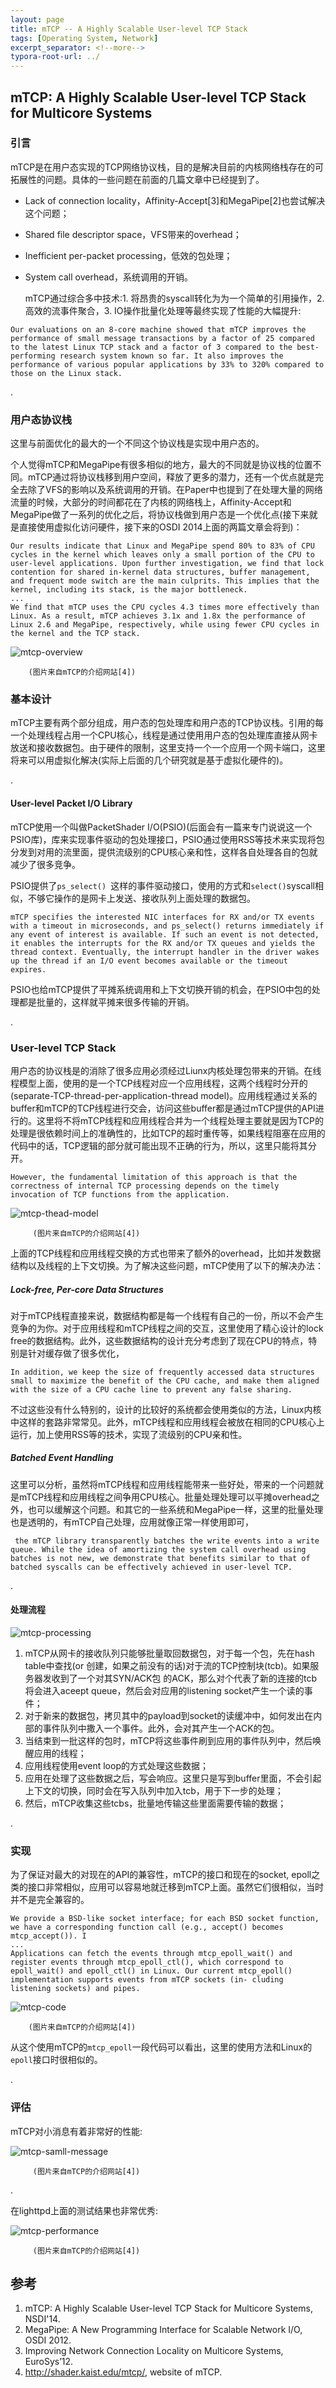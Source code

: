 ```yaml
---
layout: page
title: mTCP -- A Highly Scalable User-level TCP Stack
tags: [Operating System, Network]
excerpt_separator: <!--more-->
typora-root-url: ../
---
```




## mTCP: A Highly Scalable User-level TCP Stack for Multicore Systems 

### 引言

  mTCP是在用户态实现的TCP网络协议栈，目的是解决目前的内核网络栈存在的可拓展性的问题。具体的一些问题在前面的几篇文章中已经提到了。

* Lack of connection locality，Affinity-Accept[3]和MegaPipe[2]也尝试解决这个问题；
* Shared file descriptor space，VFS带来的overhead；
* Inefficient per-packet processing，低效的包处理；
* System call overhead，系统调用的开销。

   mTCP通过综合多中技术:1. 将昂贵的syscall转化为为一个简单的引用操作，2. 高效的流事件聚合，3. IO操作批量化处理等最终实现了性能的大幅提升:

```
Our evaluations on an 8-core machine showed that mTCP improves the performance of small message transactions by a factor of 25 compared to the latest Linux TCP stack and a factor of 3 compared to the best-performing research system known so far. It also improves the performance of various popular applications by 33% to 320% compared to those on the Linux stack.
```

.

### 用户态协议栈

 这里与前面优化的最大的一个不同这个协议栈是实现中用户态的。

 个人觉得mTCP和MegaPipe有很多相似的地方，最大的不同就是协议栈的位置不同。mTCP通过将协议栈移到用户空间，释放了更多的潜力，还有一个优点就是完全去除了VFS的影响以及系统调用的开销。在Paper中也提到了在处理大量的网络流量的时候，大部分的时间都花在了内核的网络栈上，Affinity-Accept和MegaPipe做了一系列的优化之后，将协议栈做到用户态是一个优化点(接下来就是直接使用虚拟化访问硬件，接下来的OSDI 2014上面的两篇文章会将到)：

```
Our results indicate that Linux and MegaPipe spend 80% to 83% of CPU cycles in the kernel which leaves only a small portion of the CPU to user-level applications. Upon further investigation, we find that lock contention for shared in-kernel data structures, buffer management, and frequent mode switch are the main culprits. This implies that the kernel, including its stack, is the major bottleneck. 
...
We find that mTCP uses the CPU cycles 4.3 times more effectively than Linux. As a result, mTCP achieves 3.1x and 1.8x the performance of Linux 2.6 and MegaPipe, respectively, while using fewer CPU cycles in the kernel and the TCP stack.
```



![mtcp-overview](/assets/img/mtcp-overview.png)

  		(图片来自mTCP的介绍网站[4])



### 基本设计

  mTCP主要有两个部分组成，用户态的包处理库和用户态的TCP协议栈。引用的每一个处理线程占用一个CPU核心，线程是通过使用用户态的包处理库直接从网卡放送和接收数据包。由于硬件的限制，这里支持一个一个应用一个网卡端口，这里将来可以用虚拟化解决(实际上后面的几个研究就是基于虚拟化硬件的)。

.

#### User-level Packet I/O Library 

 mTCP使用一个叫做PacketShader I/O(PSIO)(后面会有一篇来专门说说这一个PSIO库)，库来实现事件驱动的包处理接口，PSIO通过使用RSS等技术来实现将包分发到对用的流里面，提供流级别的CPU核心亲和性，这样各自处理各自的包就减少了很多竞争。

  PSIO提供了`ps_select() `这样的事件驱动接口，使用的方式和`select()`syscall相似，不够它操作的是网卡上发送、接收队列上面处理的数据包。

```
mTCP specifies the interested NIC interfaces for RX and/or TX events with a timeout in microseconds, and ps_select() returns immediately if any event of interest is available. If such an event is not detected, it enables the interrupts for the RX and/or TX queues and yields the thread context. Eventually, the interrupt handler in the driver wakes up the thread if an I/O event becomes available or the timeout expires. 
```

PSIO也给mTCP提供了平摊系统调用和上下文切换开销的机会，在PSIO中包的处理都是批量的，这样就平摊来很多传输的开销。

.

### User-level TCP Stack 

  用户态的协议栈是的消除了很多应用必须经过Liunx内核处理包带来的开销。在线程模型上面，使用的是一个TCP线程对应一个应用线程，这两个线程时分开的(separate-TCP-thread-per-application-thread model)。应用线程通过关系的buffer和mTCP的TCP线程进行交会，访问这些buffer都是通过mTCP提供的API进行的。这里将不将mTCP线程和应用线程合并为一个线程处理主要就是因为TCP的处理是很依赖时间上的准确性的，比如TCP的超时重传等，如果线程阻塞在应用的代码中的话，TCP逻辑的部分就可能出现不正确的行为，所以，这里只能将其分开。

```
However, the fundamental limitation of this approach is that the correctness of internal TCP processing depends on the timely invocation of TCP functions from the application.
```



![mtcp-thead-model](/assets/img/mtcp-thead-model.png)

 		 (图片来自mTCP的介绍网站[4])

  上面的TCP线程和应用线程交换的方式也带来了额外的overhead，比如并发数据结构以及线程的上下文切换。为了解决这些问题，mTCP使用了以下的解决办法：

##### Lock-free, Per-core Data Structures 

 对于mTCP线程直接来说，数据结构都是每一个线程有自己的一份，所以不会产生竞争的为你。对于应用线程和mTCP线程之间的交互，这里使用了精心设计的lock free的数据结构。此外，这些数据结构的设计充分考虑到了现在CPU的特点，特别是针对缓存做了很多优化，

```
In addition, we keep the size of frequently accessed data structures small to maximize the benefit of the CPU cache, and make them aligned with the size of a CPU cache line to prevent any false sharing.
```

 不过这些没有什么特别的，设计的比较好的系统都会使用类似的方法，Linux内核中这样的套路非常常见。此外，mTCP线程和应用线程会被放在相同的CPU核心上运行，加上使用RSS等的技术，实现了流级别的CPU亲和性。

##### Batched Event Handling 

  这里可以分析，虽然将mTCP线程和应用线程能带来一些好处，带来的一个问题就是mTCP线程和应用线程之间争用CPU核心。批量处理处理可以平摊overhead之外，也可以缓解这个问题。和其它的一些系统和MegaPipe一样，这里的批量处理也是透明的，有mTCP自己处理，应用就像正常一样使用即可，

```
 the mTCP library transparently batches the write events into a write queue. While the idea of amortizing the system call overhead using batches is not new, we demonstrate that benefits similar to that of batched syscalls can be effectively achieved in user-level TCP.
```

.

#### 处理流程

![mtcp-processing](/assets/img/mtcp-processing.png)

1. mTCP从网卡的接收队列只能够批量取回数据包，对于每一个包，先在hash table中查找(or 创建，如果之前没有的话)对于流的TCP控制块(tcb)。如果服务器发收到了一个对其SYN/ACK包 的ACK，那么对个代表了新的连接的tcb将会进入aceept queue，然后会对应用的listening socket产生一个读的事件；
2. 对于新来的数据包，拷贝其中的payload到socket的读缓冲中，如何发出在内部的事件队列中撒入一个事件。此外，会对其产生一个ACK的包。
3. 当结束到一批这样的包时，mTCP将这些事件刷到应用的事件队列中，然后唤醒应用的线程；
4. 应用线程使用event loop的方式处理这些数据；
5. 应用在处理了这些数据之后，写会响应。这里只是写到buffer里面，不会引起上下文的切换，同时会在写入队列中加入tcb，用于下一步的处理；
6. 然后，mTCP收集这些tcbs，批量地传输这些里面需要传输的数据；

.



### 实现

  为了保证对最大的对现在的API的兼容性，mTCP的接口和现在的socket, epoll之类的接口非常相似，应用可以容易地就迁移到mTCP上面。虽然它们很相似，当时并不是完全兼容的。

```
We provide a BSD-like socket interface; for each BSD socket function, we have a corresponding function call (e.g., accept() becomes mtcp_accept()). I
...
Applications can fetch the events through mtcp_epoll_wait() and register events through mtcp_epoll_ctl(), which correspond to epoll_wait() and epoll_ctl() in Linux. Our current mtcp_epoll() implementation supports events from mTCP sockets (in- cluding listening sockets) and pipes. 
```

![mtcp-code](/assets/img/mtcp-code.png)

  		(图片来自mTCP的介绍网站[4])

从这个使用mTCP的`mtcp_epoll`一段代码可以看出，这里的使用方法和Linux的`epoll`接口时很相似的。

.

### 评估

mTCP对小消息有着非常好的性能:

![mtcp-samll-message](/assets/img/mtcp-samll-message.png)

 		 (图片来自mTCP的介绍网站[4])

.

在lighttpd上面的测试结果也非常优秀:

![mtcp-performance](/assets/img/mtcp-performance.png)

 		 (图片来自mTCP的介绍网站[4])



## 参考

1. mTCP: A Highly Scalable User-level TCP Stack for Multicore Systems, NSDI'14.
2. MegaPipe: A New Programming Interface for Scalable Network I/O, OSDI 2012.
3. Improving Network Connection Locality on Multicore Systems, EuroSys’12.
4. http://shader.kaist.edu/mtcp/, website of mTCP.
